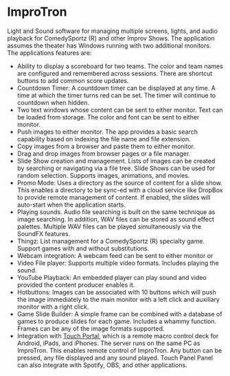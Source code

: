 # ImproTron
Light and Sound software for managing multiple screens, lights, and audio playback for ComedySportz (R) and other Improv Shows.
The application assumes the theater has Windows running with two additional monitors. The applications features are:
* Ability to display a scoreboard for two teams. The color and team names are configured and remembered across sessions. There are shortcut buttons to add common score updates.
* Countdown Timer: A countdown timer can be displayed at any time. A time at which the timer turns red can be set. The timer will continue to countdown when hidden.
* Two text windows whose content can be sent to either monitor. Text can be loaded from storage. The color and font can be sent to either monitor.
* Push images to either monitor. The app provides a basic search capability based on indexing the file name and file extension.
* Copy images from a browser and paste them to either monitor.
* Drag and drop images from browser pages or a file manager.
* Slide Show creation and management. Lists of images can be created by searching or navigating via a file tree. Slide Shows can be used for random selection. Supports images, animations, and movies.
* Promo Mode: Uses a directory as the source of content for a slide show. This enables a directory to be sync-ed with a cloud service like DropBox to provide remote management of content. If enabled, the slides will auto-start when the application starts.
* Playing sounds. Audio file searching is built on the same technique as image searching. In addition, WAV files can be stored as sound effect palettes. Multiple WAV files can be played simultaneously via the SoundFX features.
* Thingz: List management for a ComedySportz (R) specialty game. Support games with and without substitutions.
* Webcam integration: A webcam feed can be sent to either monitor or
* Video File player: Supports multiple video formats. Includes playing the sound.
* YouTube Playback: An embedded player can play sound and video provided the content producer enables it.
* Hotbuttons: Images can be associated with 10 buttons which will push the image immediately to the main monitor with a left click and auxiliary monitor with a right click.
* Game Slide Builder: A simple frame can be combined with a database of games to produce slides for each game. Includes a whammy function. Frames can be any of the image formats supported.
* Integration with [Touch Portal](https://www.touch-portal.com/), which is a remote macro control deck for Android, iPads, and iPhones. The server runs on the same PC as ImproTron. This enables remote control of ImproTron. Any button can be pressed, any file displayed and any sound played. Touch Panel Panel can also integrate with Spotify, OBS, and other applications.
